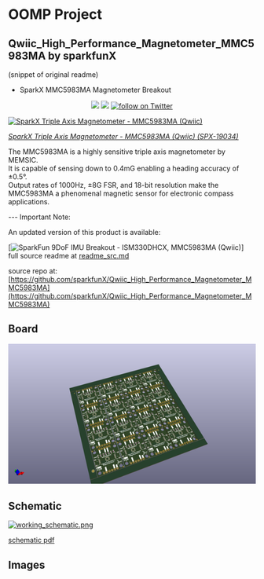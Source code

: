 # OOMP Project  
## Qwiic_High_Performance_Magnetometer_MMC5983MA  by sparkfunX  
  
(snippet of original readme)  
  
- SparkX MMC5983MA Magnetometer Breakout  
  
<p align="center">  
  <a href="https://github.com/sparkfunX/Qwiic_High_Performance_Magnetometer_MMC5983MA/issues" alt="Issues">  
    <img src="https://img.shields.io/github/issues/sparkfunX/Qwiic_High_Performance_Magnetometer_MMC5983MA.svg" /></a>  
  <a href="https://github.com/sparkfunX/Qwiic_High_Performance_Magnetometer_MMC5983MA/blob/main/LICENSE.md" alt="License">  
    <img src="https://img.shields.io/badge/license-CC%20BY--SA%204.0-EF9421.svg" /></a>  
  <a href="https://twitter.com/intent/follow?screen_name=sparkfun">  
    <img src="https://img.shields.io/twitter/follow/sparkfun.svg?style=social&logo=twitter" alt="follow on Twitter"></a>  
</p>  
  
[![SparkX Triple Axis Magnetometer - MMC5983MA (Qwiic)](https://cdn.sparkfun.com//assets/parts/1/8/6/3/7/19034-Triple_Axis_Magnetometer_-_MMC5983MA__Qwiic_-01.jpg)](https://www.sparkfun.com/products/19034)  
  
*[SparkX Triple Axis Magnetometer - MMC5983MA (Qwiic) (SPX-19034)](https://www.sparkfun.com/products/19034)*  
  
The MMC5983MA is a highly sensitive triple axis magnetometer by MEMSIC.  
It is capable of sensing down to 0.4mG enabling a heading accuracy of ±0.5°.  
Output rates of 1000Hz, ±8G FSR, and 18-bit resolution make the MMC5983MA a phenomenal magnetic sensor for electronic compass applications.  
  
--- Important Note:  
  
An updated version of this product is available:  
  
[![SparkFun 9DoF IMU Breakout - ISM330DHCX, MMC5983MA (Qwiic)](https://cdn.sparkfun.com//assets/parts/1/9/6/1/5/19895_Diag.jpg)]  
  full source readme at [readme_src.md](readme_src.md)  
  
source repo at: [https://github.com/sparkfunX/Qwiic_High_Performance_Magnetometer_MMC5983MA](https://github.com/sparkfunX/Qwiic_High_Performance_Magnetometer_MMC5983MA)  
## Board  
  
[![working_3d.png](working_3d_600.png)](working_3d.png)  
## Schematic  
  
[![working_schematic.png](working_schematic_600.png)](working_schematic.png)  
  
[schematic pdf](working_schematic.pdf)  
## Images  
